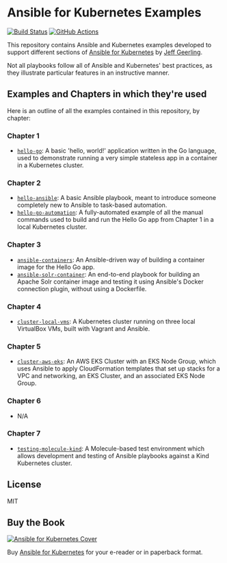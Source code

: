 # Ansible for Kubernetes Examples

[![Build Status](https://travis-ci.org/geerlingguy/ansible-for-kubernetes.svg?branch=master)](https://travis-ci.org/geerlingguy/ansible-for-kubernetes) [![GitHub Actions](https://github.com/geerlingguy/ansible-for-kubernetes/workflows/Molecule%20Kind%20Test/badge.svg?branch=master)](https://github.com/geerlingguy/ansible-for-kubernetes/actions?query=workflow%3A%22Molecule+Kind+Test%22)

This repository contains Ansible and Kubernetes examples developed to support different sections of [Ansible for Kubernetes](https://www.ansibleforkubernetes.com/) by [Jeff Geerling](https://www.jeffgeerling.com/).

Not all playbooks follow all of Ansible and Kubernetes' best practices, as they illustrate particular features in an instructive manner.

## Examples and Chapters in which they're used

Here is an outline of all the examples contained in this repository, by chapter:

### Chapter 1

  - [`hello-go`](hello-go/): A basic 'hello, world!' application written in the Go language, used to demonstrate running a very simple stateless app in a container in a Kubernetes cluster.

### Chapter 2

  - [`hello-ansible`](hello-ansible/): A basic Ansible playbook, meant to introduce someone completely new to Ansible to task-based automation.
  - [`hello-go-automation`](hello-go-automation/): A fully-automated example of all the manual commands used to build and run the Hello Go app from Chapter 1 in a local Kubernetes cluster.

### Chapter 3

  - [`ansible-containers`](ansible-containers/): An Ansible-driven way of building a container image for the Hello Go app.
  - [`ansible-solr-container`](ansible-solr-container/): An end-to-end playbook for building an Apache Solr container image and testing it using Ansible's Docker connection plugin, without using a Dockerfile.

### Chapter 4

  - [`cluster-local-vms`](cluster-local-vms/): A Kubernetes cluster running on three local VirtualBox VMs, built with Vagrant and Ansible.

### Chapter 5

  - [`cluster-aws-eks`](cluster-aws-eks/): An AWS EKS Cluster with an EKS Node Group, which uses Ansible to apply CloudFormation templates that set up stacks for a VPC and networking, an EKS Cluster, and an associated EKS Node Group.

### Chapter 6

  - N/A

### Chapter 7

  - [`testing-molecule-kind`](testing-molecule-kind/): A Molecule-based test environment which allows development and testing of Ansible playbooks against a Kind Kubernetes cluster.

## License

MIT

## Buy the Book

[![Ansible for Kubernetes Cover](https://s3.amazonaws.com/titlepages.leanpub.com/ansible-for-kubernetes/medium)](https://www.ansibleforkubernetes.com/)

Buy [Ansible for Kubernetes](https://www.ansibleforkubernetes.com/) for your e-reader or in paperback format.
